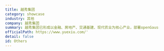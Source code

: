 ```yaml
---
title: 越秀集团
category: showcase
industry: 其他
company: 越秀集团
summary: 越秀集团已形成以金融、房地产、交通基建、现代农业为核心产业，部署openGauss服务器节点数1~10个。
officialPath: https://www.yuexiu.com/'
detail: false
id: Others
---
```

